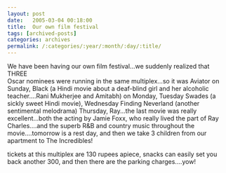 ```yaml
---
layout: post
date:	2005-03-04 00:18:00
title:  Our own film festival
tags: [archived-posts]
categories: archives
permalink: /:categories/:year/:month/:day/:title/
---
```

We have been having our own film festival...we suddenly realized that 
THREE<BR>Oscar nominees were running in the same multiplex...so it was Aviator 
on Sunday, Black (a Hindi movie about a deaf-blind girl and her 
alcoholic teacher....Rani Mukherjee and Amitabh) on Monday, Tuesday Swades (a 
sickly sweet Hindi movie), Wednesday Finding Neverland (another 
sentimental melodrama) Thursday, Ray...the last movie was really 
excellent...both the acting by Jamie Foxx, who really lived the part of Ray 
Charles....and the superb R&B and country music throughout the 
movie....tomorrow is a rest day, and then we take 3 children from our 
apartment to The Incredibles!

tickets at this multiplex are 130 rupees 
apiece, snacks can easily set you back another 300, and then there are the 
parking charges....yow!
